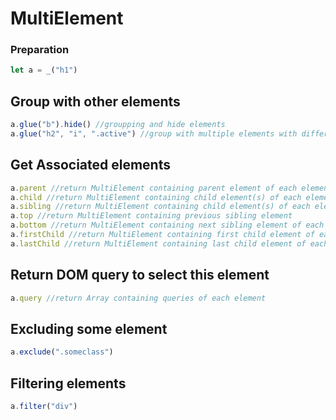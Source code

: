 # MultiElement

### Preparation
```javascript
let a = _("h1")
```

## Group with other elements
```javascript
a.glue("b").hide() //groupping and hide elements
a.glue("h2", "i", ".active") //group with multiple elements with different queries
```

## Get Associated elements
```javascript
a.parent //return MultiElement containing parent element of each element
a.child //return MultiElement containing child element(s) of each element
a.sibling //return MultiElement containing child element(s) of each element
a.top //return MultiElement containing previous sibling element
a.bottom //return MultiElement containing next sibling element of each element
a.firstChild //return MultiElement containing first child element of each element
a.lastChild //return MultiElement containing last child element of each element
```

## Return DOM query to select this element
```javascript
a.query //return Array containing queries of each element
```

## Excluding some element
```javascript
a.exclude(".someclass")
```

## Filtering elements
```javascript
a.filter("div")
```